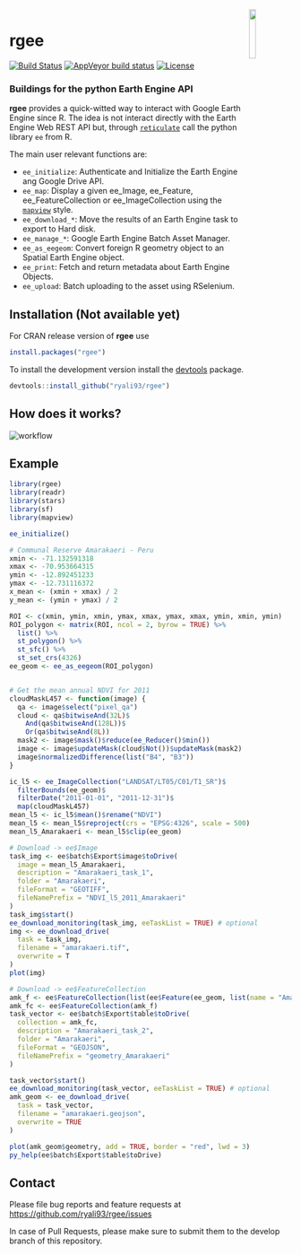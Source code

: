 
<img src="https://raw.githubusercontent.com/ryali93/rgee/master/man/figures/logo.png" align="right" width = 15%/>

# rgee

[![Build
Status](https://travis-ci.org/ryali93/rgee.svg?branch=master)](https://travis-ci.org/ryali93/rgee)
[![AppVeyor build
status](https://ci.appveyor.com/api/projects/status/github/ryali93/rgee?branch=master&svg=true)](https://ci.appveyor.com/project/ryali93/rgee)
[![License](https://img.shields.io/badge/License-Apache%202.0-blue.svg)](https://opensource.org/licenses/Apache-2.0)

### Buildings for the python Earth Engine API

**rgee** provides a quick-witted way to interact with Google Earth
Engine since R. The idea is not interact directly with the Earth Engine
Web REST API but, through
[`reticulate`](https://rstudio.github.io/reticulate/) call the python
library `ee` from R.

The main user relevant functions are:

  - `ee_initialize`: Authenticate and Initialize the Earth Engine ang
    Google Drive API.
  - `ee_map`: Display a given ee\_Image, ee\_Feature,
    ee\_FeatureCollection or ee\_ImageCollection using the
    [`mapview`](https://github.com/r-spatial/mapview) style.
  - `ee_download_*`: Move the results of an Earth Engine task to export
    to Hard disk.
  - `ee_manage_*`: Google Earth Engine Batch Asset Manager.
  - `ee_as_eegeom`: Convert foreign R geometry object to an Spatial
    Earth Engine object.
  - `ee_print`: Fetch and return metadata about Earth Engine Objects.
  - `ee_upload`: Batch uploading to the asset using RSelenium.

## Installation (Not available yet)

For CRAN release version of **rgee** use

``` r
install.packages("rgee")
```

To install the development version install the
[devtools](https://cran.r-project.org/package=devtools)
package.

``` r
devtools::install_github("ryali93/rgee")
```

## How does it works?

![workflow](https://raw.githubusercontent.com/ryali93/rgee/master/man/figures/rgee.png)

## Example

``` r
library(rgee)
library(readr)
library(stars)
library(sf)
library(mapview)

ee_initialize()

# Communal Reserve Amarakaeri - Peru
xmin <- -71.132591318
xmax <- -70.953664315
ymin <- -12.892451233
ymax <- -12.731116372
x_mean <- (xmin + xmax) / 2
y_mean <- (ymin + ymax) / 2

ROI <- c(xmin, ymin, xmin, ymax, xmax, ymax, xmax, ymin, xmin, ymin)
ROI_polygon <- matrix(ROI, ncol = 2, byrow = TRUE) %>%
  list() %>%
  st_polygon() %>%
  st_sfc() %>%
  st_set_crs(4326)
ee_geom <- ee_as_eegeom(ROI_polygon)


# Get the mean annual NDVI for 2011
cloudMaskL457 <- function(image) {
  qa <- image$select("pixel_qa")
  cloud <- qa$bitwiseAnd(32L)$
    And(qa$bitwiseAnd(128L))$
    Or(qa$bitwiseAnd(8L))
  mask2 <- image$mask()$reduce(ee_Reducer()$min())
  image <- image$updateMask(cloud$Not())$updateMask(mask2)
  image$normalizedDifference(list("B4", "B3"))
}

ic_l5 <- ee_ImageCollection("LANDSAT/LT05/C01/T1_SR")$
  filterBounds(ee_geom)$
  filterDate("2011-01-01", "2011-12-31")$
  map(cloudMaskL457)
mean_l5 <- ic_l5$mean()$rename("NDVI")
mean_l5 <- mean_l5$reproject(crs = "EPSG:4326", scale = 500)
mean_l5_Amarakaeri <- mean_l5$clip(ee_geom)
```

``` r
# Download -> ee$Image
task_img <- ee$batch$Export$image$toDrive(
  image = mean_l5_Amarakaeri,
  description = "Amarakaeri_task_1",
  folder = "Amarakaeri",
  fileFormat = "GEOTIFF",
  fileNamePrefix = "NDVI_l5_2011_Amarakaeri"
)
task_img$start()
ee_download_monitoring(task_img, eeTaskList = TRUE) # optional
img <- ee_download_drive(
  task = task_img,
  filename = "amarakaeri.tif",
  overwrite = T
)
plot(img)

# Download -> ee$FeatureCollection
amk_f <- ee$FeatureCollection(list(ee$Feature(ee_geom, list(name = "Amarakaeri"))))
amk_fc <- ee$FeatureCollection(amk_f)
task_vector <- ee$batch$Export$table$toDrive(
  collection = amk_fc,
  description = "Amarakaeri_task_2",
  folder = "Amarakaeri",
  fileFormat = "GEOJSON",
  fileNamePrefix = "geometry_Amarakaeri"
)

task_vector$start()
ee_download_monitoring(task_vector, eeTaskList = TRUE) # optional
amk_geom <- ee_download_drive(
  task = task_vector,
  filename = "amarakaeri.geojson",
  overwrite = TRUE
)

plot(amk_geom$geometry, add = TRUE, border = "red", lwd = 3)
py_help(ee$batch$Export$table$toDrive)
```

## Contact

Please file bug reports and feature requests at
<https://github.com/ryali93/rgee/issues>

In case of Pull Requests, please make sure to submit them to the develop
branch of this repository.
